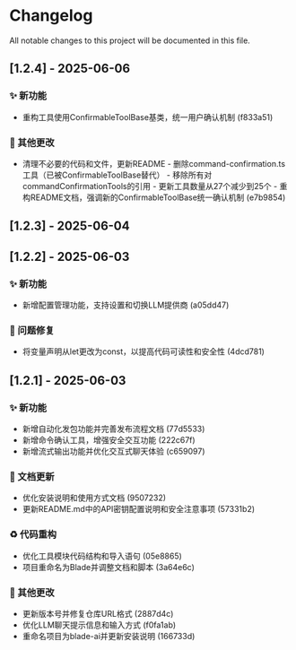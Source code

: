 # Changelog

All notable changes to this project will be documented in this file.


## [1.2.4] - 2025-06-06

### ✨ 新功能

- 重构工具使用ConfirmableToolBase基类，统一用户确认机制 (f833a51)

### 🔧 其他更改

- 清理不必要的代码和文件，更新README - 删除command-confirmation.ts工具（已被ConfirmableToolBase替代） - 移除所有对commandConfirmationTools的引用 - 更新工具数量从27个减少到25个 - 重构README文档，强调新的ConfirmableToolBase统一确认机制 (e7b9854)


## [1.2.3] - 2025-06-04


## [1.2.2] - 2025-06-03

### ✨ 新功能

- 新增配置管理功能，支持设置和切换LLM提供商 (a05dd47)

### 🐛 问题修复

- 将变量声明从let更改为const，以提高代码可读性和安全性 (4dcd781)


## [1.2.1] - 2025-06-03

### ✨ 新功能

- 新增自动化发包功能并完善发布流程文档 (77d5533)
- 新增命令确认工具，增强安全交互功能 (222c67f)
- 新增流式输出功能并优化交互式聊天体验 (c659097)

### 📝 文档更新

- 优化安装说明和使用方式文档 (9507232)
- 更新README.md中的API密钥配置说明和安全注意事项 (57331b2)

### ♻️ 代码重构

- 优化工具模块代码结构和导入语句 (05e8865)
- 项目重命名为Blade并调整文档和脚本 (3a64e6c)

### 🔧 其他更改

- 更新版本号并修复仓库URL格式 (2887d4c)
- 优化LLM聊天提示信息和输入方式 (f0fa1ab)
- 重命名项目为blade-ai并更新安装说明 (166733d)

